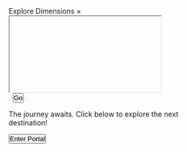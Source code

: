 <!DOCTYPE html>
<html lang="en">
 
<head>
  <meta charset="UTF-8">
  <meta name="viewport" content="width=device-width, initial-scale=1.0">
  <title>OMG</title>
  <link href="https://fonts.googleapis.com/css2?family=Orbitron:wght@400;700&display=swap" rel="stylesheet">
  <link rel="stylesheet" href="https://cdnjs.cloudflare.com/ajax/libs/font-awesome/6.0.0-beta3/css/all.min.css">
  <style>
  * {
    margin: 0;
    padding: 0;
    box-sizing: border-box;
  }
 
  body {
    font-family: 'Orbitron', sans-serif;
    background-color: #1a1a1a;
    color: #ffffff;
    display: flex;
    align-items: center;
    justify-content: center;
    height: 100vh;
    overflow: hidden;
    transition: background-color 0.3s, color 0.3s;
  }
 
  .modal {
    display: none;
    position: fixed;
    z-index: 1000;
    left: 0;
    top: 0;
    width: 100vw; /* Full viewport width */
    height: 100vh; /* Full viewport height */
    background: radial-gradient(circle at top left, rgba(73, 237, 0, 0.3), rgba(0, 0, 0, 0.85));
    align-items: center;
    justify-content: center;
    animation: zoomIn 0.5s ease forwards;
  }
 
  .modal-content {
    background-color: #212121;
    width: 100%; /* Full width */
    height: 100%; /* Full height */
    border-radius: 0; /* Remove rounded corners */
    text-align: center;
    position: relative;
    color: #e0e0e0;
    box-shadow: none; /* Remove box shadow for fullscreen */
    display: flex;
    flex-direction: column;
    padding: 0; /* Remove padding */
  }
 
  .modal-header {
    display: flex;
    justify-content: space-between;
    align-items: center;
    font-size: 1.5em;
    color: #49ed00;
  }
 
  .modal-header .close {
    cursor: pointer;
    font-size: 1.8em;
    color: #49ed00;
    margin-right: 20px;
  }
 
  .modal-header .close:hover {
    color: rgba(73, 237, 0, 0.7);
  }
 
  iframe {
    width: 100%;
    height: 100%; /* Full height of modal content */
    border: none;
    margin-top: 0; /* Remove top margin */
    box-shadow: none; /* Remove shadow */
  }
 
  .spinner {
    border: 4px solid rgba(0, 0, 0, 0.1);
    border-top: 4px solid #49ed00;
    border-radius: 50%;
    width: 40px;
    height: 40px;
    animation: spin 0.8s linear infinite;
    margin: 20px auto;
    display: none;
  }
 
  @keyframes spin {
    to {
      transform: rotate(360deg);
    }
  }
 
  .nav-buttons {
    display: flex;
    justify-content: center;
    margin-top: 15px;
    margin-bottom: 30px;
    gap: 30px;
  }
 
  .arrow-btn {
    cursor: pointer;
    font-size: 2em;
    color: #ffffff;
    background: none;
    border: none;
    transition: color 0.3s;
  }
 
  .arrow-btn:hover {
    color: #49ed00;
  }
 
  .go-btn {
    cursor: pointer;
    font-family: 'Orbitron', sans-serif;
    font-size: 1.3em;
    color: #ffffff;
    background-color: #333;
    padding: 10px 20px;
    border-radius: 8px;
    display: flex;
    align-items: center;
    gap: 8px;
    box-shadow: 0 0 8px rgba(73, 237, 0, 0.3);
    transition: background-color 0.3s, color 0.3s;
  }
 
  .go-btn:hover {
    background-color: #49ed00;
    color: #1a1a1a;
  }
 
  .fallback {
    display: flex;
    align-items: center;
    justify-content: center;
    font-size: 1.5em; /* Increased font size for impact */
    color: #ffffff; /* Keep the text color white for visibility */
    text-align: center;
    padding: 20px;
    gap: 10px;
    flex-direction: column;
    animation: fadeIn 1s ease forwards; /* Fade-in effect */
    text-shadow: 0 0 5px rgba(73, 237, 0, 0.6), 0 0 10px rgba(73, 237, 0, 0.4), 0 0 15px rgba(73, 237, 0, 0.2); /* Glowing effect */
    transform: translateY(10px); /* Start slightly lower for effect */
    animation: bounce 2s infinite; /* Bounce animation */
  }
 
  @keyframes fadeIn {
    from {
      opacity: 0;
      transform: translateY(20px);
    }
    to {
      opacity: 1;
      transform: translateY(0);
    }
  }
 
  @keyframes bounce {
    0%, 20%, 50%, 80%, 100% {
      transform: translateY(0);
    }
    40% {
      transform: translateY(-10px); /* Bounce effect */
    }
    60% {
      transform: translateY(-5px); /* Bounce effect */
    }
  }
 
  .show-modal-btn {
    cursor: pointer;
    font-family: 'Orbitron', sans-serif;
    font-size: 1.5em; /* Increased font size for impact */
    color: #ffffff;
    background-color: transparent; /* Make background transparent */
    padding: 10px 20px;
    border: 2px solid #49ed00; /* Green border */
    border-radius: 10px; /* Slightly larger border radius */
    display: flex;
    align-items: center;
    gap: 8px;
    box-shadow: 0 0 10px rgba(73, 237, 0, 0.5); /* Glow effect */
    transition: transform 0.3s, box-shadow 0.3s; /* Smooth transition */
    animation: pulse 1.5s infinite; /* Pulsating effect */
  }
 
  @keyframes pulse {
    0%, 100% {
      transform: scale(1); /* Normal size */
      box-shadow: 0 0 15px rgba(73, 237, 0, 0.5); /* Glow effect */
    }
    50% {
      transform: scale(1.05); /* Slightly larger */
      box-shadow: 0 0 25px rgba(73, 237, 0, 0.7); /* Stronger glow */
    }
  }
 
  .show-modal-btn:hover {
    color: #49ed00; /* Change text color to match the border */
    background-color: rgba(73, 237, 0, 0.2); /* Add a light green background on hover */
    transform: scale(1.1); /* Larger on hover */
    box-shadow: 0 0 20px rgba(73, 237, 0, 0.8), 0 0 30px rgba(73, 237, 0, 0.5); /* Stronger glow on hover */
    border-color: #49ed00; /* Keep the border color the same for visibility */
  }
 
  </style>
  <script>
  let links = [
    'https://nervousbelievable.com/ftyzv0rjdr?key=9282aba9daa0efbc8e8ef298368ef3d8', // Dito ilalagay Direct Link
    'https://nervousbelievable.com/nheacjcis?key=ddd4db139affef2e639bbe8d04c70042', // Dito ilalagay Direct Link
    'https://nervousbelievable.com/a3cizxyn?key=53d8ec04e0b7cbb733ea25b976022fb5', // Dito ilalagay Direct Link
    'https://nervousbelievable.com/k2uz6a6g?key=fff9ece7354234d1bf9e6c2b2bd53fe' // Dito ilalagay Direct Link
  ];
    let currentIndex = 0;
    let autoNavigateInterval;
 
    function shuffleArray(array) {
      for (let i = array.length - 1; i > 0; i--) {
        const j = Math.floor(Math.random() * (i + 1));
        [array[i], array[j]] = [array[j], array[i]];
      }
    }
 
    function refreshPage(interval = 250000) {
      setInterval(() => {
        location.reload();
      }, interval);
    }
 
    function showLink(index) {
    const iframe = document.getElementById('modalIframe');
    const modal = document.getElementById('myModal');
    const spinner = document.getElementById('spinner');
    iframe.src = links[index];
    modal.style.display = 'flex';
    spinner.style.display = 'block';
    iframe.onload = () => {
      spinner.style.display = 'none';
    };
    clearInterval(autoNavigateInterval);
    autoNavigateInterval = setInterval(() => {
      navigate(1);
    }, Math.floor(Math.random() * (40000 - 30000 + 1) + 30000));
  } // <-- Missing closing brace added here
 
  function navigate(direction) {
    currentIndex = (currentIndex + direction + links.length) % links.length;
    showLink(currentIndex);
  }
 
  function goToSite() {
    window.open(links[currentIndex], '_blank');
  }
 
  function closeModal() {
    document.getElementById('myModal').style.display = 'none';
    document.getElementById('modalIframe').src = '';
    document.getElementById('fallback').style.display = 'flex';
    clearInterval(autoNavigateInterval);
  }
 
  function reopenModal() {
    showLink(urrentIndex);
  }
 
  window.onload = function () {
    shuffleArray(links);
    refreshPage();
    showLink(currentIndex);
  };
 
  </script>
</head>
 
<body>
  <div class="modal" id="myModal">
    <div class="modal-content">
      <div class="modal-header">
        <span>Explore Dimensions</span>
        <span class="close" onclick="closeModal()">×</span>
      </div>
      <div class="spinner" id="spinner"></div>
      <iframe id="modalIframe" src=""></iframe>
      <div class="nav-buttons">
        <button class="arrow-btn" onclick="navigate(-1)"><i class="fas fa-arrow-left"></i></button>
        <button class="go-btn" onclick="goToSite()">Go <i class="fas fa-door-open"></i></button>
        <button class="arrow-btn" onclick="navigate(1)"><i class="fas fa-arrow-right"></i></button>
      </div>
    </div>
  </div>
  <div class="fallback" id="fallback">
    <p>The journey awaits. Click below to explore the next destination!</p>
    <button class="show-modal-btn" onclick="reopenModal()"><i class="fas fa-eye"></i> Enter Portal</button>
  </div>
</body>
 
</html>
